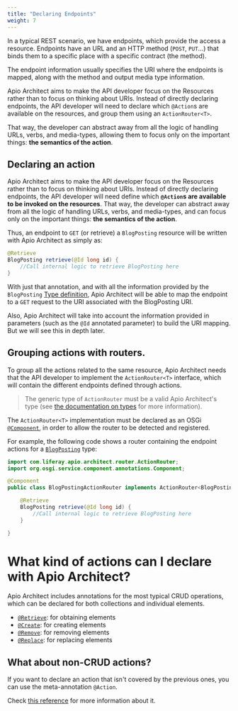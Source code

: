 ```yaml
---
title: "Declaring Endpoints"
weight: 7
---
```


In a typical REST scenario, we have endpoints, which provide the access a resource. Endpoints have an URL and an HTTP method (`POST`, `PUT`...) that binds them to a specific place with a specific contract (the method).

The endpoint information usually specifies the URI where the endpoints is mapped, along with the method and output media type information.

Apio Architect aims to make the API developer focus on the Resources rather than to focus on thinking about URIs. Instead of directly declaring endpoints, the API developer will need to declare which `@Action`s are available on the resources, and group them using an `ActionRouter<T>`.

 That way, the developer can abstract away from all the logic of handling URLs, verbs, and media-types, allowing them to focus only on the important things: **the semantics of the action**.

## Declaring an action

Apio Architect aims to make the API developer focus on the Resources rather than to focus on thinking about URIs. Instead of directly declaring endpoints, the API developer will need define which **`@Action`s are available to be invoked on the resources**. That way, the developer can abstract away from all the logic of handling URLs, verbs, and media-types, and can focus only on the important things: **the semantics of the action**.

Thus, an endpoint to `GET` (or retrieve) a `BlogPosting` resource will be written with Apio Architect as simply as:

```java
@Retrieve
BlogPosting retrieve(@Id long id) {
    //Call internal logic to retrieve BlogPosting here
}
```

With just that annotation, and with all the information provided by the `BlogPosting` [Type definition](../types.html), Apio Architect will be able to map the endpoint to a `GET` request to the URI associated with the BlogPosting URI.

Also, Apio Architect will take into account the information provided in parameters (such as the `@Id` annotated parameter) to build the URI mapping. But we will see this in depth later. 

## Grouping actions with routers.

To group all the actions related to the same resource, Apio Architect needs that the API developer to implement the `ActionRouter<T>` interface, which will contain the different endpoints defined through actions.

> The generic type of `ActionRouter` must be a valid Apio Architect's type (see [the documentation on types](/docs/reference/types.html) for more information).

The `ActionRouter<T>` implementation must be declared as an OSGi  [`@Component`](https://osgi.org/specification/osgi.cmpn/7.0.0/service.component.html#org.osgi.service.component.annotations.Component), in order to allow the router to be detected and registered.

For example, the following code shows a router containing the endpoint actions for a [`BlogPosting`](/docs/reference/types.html#blog-posting) type:

```java
import com.liferay.apio.architect.router.ActionRouter;
import org.osgi.service.component.annotations.Component;

@Component
public class BlogPostingActionRouter implements ActionRouter<BlogPosting> {

    @Retrieve
    BlogPosting retrieve(@Id long id) {
        //Call internal logic to retrieve BlogPosting here
    }

}
```

# What kind of actions can I declare with Apio Architect?

Apio Architect includes annotations for the most typical CRUD operations, which can be declared for both collections and individual elements.

- [`@Retrieve`](/docs/reference/actions/which-actions/retrieve.html): for obtaining elements
- [`@Create`](/docs/reference/actions/which-actions/create.html): for creating elements
- [`@Remove`](/docs/reference/actions/which-actions/remove.html): for removing elements
- [`@Replace`](/docs/reference/actions/which-actions/replace.html): for replacing elements

## What about non-CRUD actions?

If you want to declare an action that isn't covered by the previous ones, you can use the meta-annotation `@Action`.

Check [this reference](/docs/reference/actions/which-actions/non-crud.html) for more information about it.